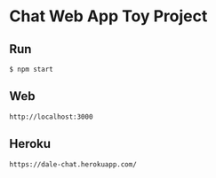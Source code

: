 # Chat Web App Toy Project

## Run

```
$ npm start
```

## Web
```
http://localhost:3000
```

## Heroku
```
https://dale-chat.herokuapp.com/
```
